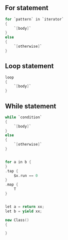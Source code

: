 


## For statement

```scala
for `pattern` in `iterator`
{
    `[body]`
}
else
{
    `[otherwise]`
}
```

## Loop statement

```scala
loop
{
    `[body]`
}
```

## While statement

```scala
while `condition`
{
    `[body]`
}
else 
{
    `[otherwise]`
}
```


```scala

for a in b {
}
.tap {
    $x.run == 0
}
.map {
    T
}


let a = return xx;
let b = yield xx;

new Class() 
{

}
```

